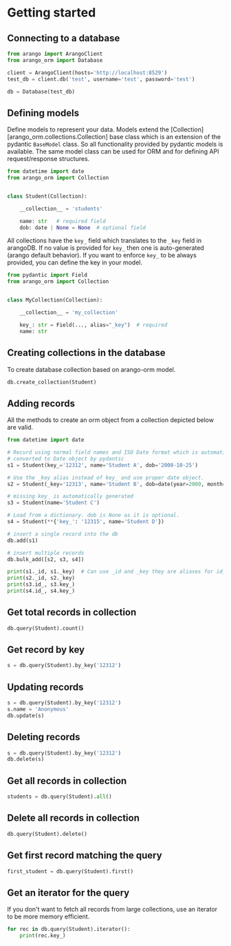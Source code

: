 # Getting started

## Connecting to a database

```python
from arango import ArangoClient
from arango_orm import Database

client = ArangoClient(hosts='http://localhost:8529')
test_db = client.db('test', username='test', password='test')

db = Database(test_db)
```

## Defining models

Define models to represent your data. Models extend the [Collection][arango_orm.collections.Collection] base class which is an extension of the pydantic `BaseModel` class. So all functionality provided by pydantic models is available. The same model class can be used for ORM and for defining API request/response structures.

```python
from datetime import date
from arango_orm import Collection


class Student(Collection):

    __collection__ = 'students'

    name: str   # required field
    dob: date | None = None  # optional field
```

All collections have the `key_` field which translates to the `_key` field in arangoDB. If no value is provided for `key_` then one is auto-generated (arango default behavior). If you want to enforce `key_` to be always provided, you can define the key in your model.

```python
from pydantic import Field
from arango_orm import Collection


class MyCollection(Collection):

    __collection__ = 'my_collection'

    key_: str = Field(..., alias="_key")  # required
    name: str
```


## Creating collections in the database

To create database collection based on arango-orm model.

```python
db.create_collection(Student)
```


## Adding records

All the methods to create an orm object from a collection depicted below are valid.

```python
from datetime import date

# Recurd using normal field names and ISO Date format which is automatically
# converted to Date object by pydantic
s1 = Student(key_='12312', name='Student A', dob='2000-10-25')

# Use the _key alias instead of key_ and use proper date object.
s2 = Student(_key='12313', name='Student B', dob=date(year=2000, month=9, day=12))

# missing key_ is automatically generated
s3 = Student(name='Student C')

# Load from a dictionary. dob is None as it is optional.
s4 = Student(**{'key_': '12315', name='Student D'})

# insert a single record into the db
db.add(s1)

# insert multiple records
db.bulk_add([s2, s3, s4])

print(s1._id, s1._key)  # Can use _id and _key they are aliases for id_ and key_
print(s2._id, s2._key)
print(s3.id_, s3.key_)
print(s4.id_, s4.key_)
```

## Get total records in collection

```python
db.query(Student).count()
```

## Get record by key

```python
s = db.query(Student).by_key('12312')
```

## Updating records

```python
s = db.query(Student).by_key('12312')
s.name = 'Anonymous'
db.update(s)
```

## Deleting records

```python
s = db.query(Student).by_key('12312')
db.delete(s)
```

## Get all records in collection

```python
students = db.query(Student).all()
```

## Delete all records in collection

```python
db.query(Student).delete()
```

## Get first record matching the query

```python
first_student = db.query(Student).first()
```

## Get an iterator for the query

If you don't want to fetch all records from large collections, use an iterator to be more memory efficient.

```python
for rec in db.query(Student).iterator():
    print(rec.key_)
```
